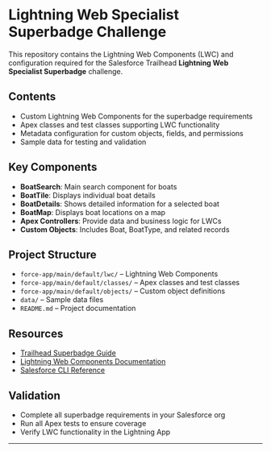 # Lightning Web Specialist Superbadge Challenge

This repository contains the Lightning Web Components (LWC) and configuration required for the Salesforce Trailhead **Lightning Web Specialist Superbadge** challenge.

## Contents

- Custom Lightning Web Components for the superbadge requirements
- Apex classes and test classes supporting LWC functionality
- Metadata configuration for custom objects, fields, and permissions
- Sample data for testing and validation

## Key Components

- **BoatSearch**: Main search component for boats
- **BoatTile**: Displays individual boat details
- **BoatDetails**: Shows detailed information for a selected boat
- **BoatMap**: Displays boat locations on a map
- **Apex Controllers**: Provide data and business logic for LWCs
- **Custom Objects**: Includes Boat, BoatType, and related records

## Project Structure

- `force-app/main/default/lwc/` – Lightning Web Components
- `force-app/main/default/classes/` – Apex classes and test classes
- `force-app/main/default/objects/` – Custom object definitions
- `data/` – Sample data files
- `README.md` – Project documentation

## Resources

- [Trailhead Superbadge Guide](https://trailhead.salesforce.com/superbadges)
- [Lightning Web Components Documentation](https://developer.salesforce.com/docs/component-library/documentation/lwc)
- [Salesforce CLI Reference](https://developer.salesforce.com/docs/atlas.en-us.sfdx_cli_reference.meta/sfdx_cli_reference/cli_reference.htm)

## Validation

- Complete all superbadge requirements in your Salesforce org
- Run all Apex tests to ensure coverage
- Verify LWC functionality in the Lightning App

---